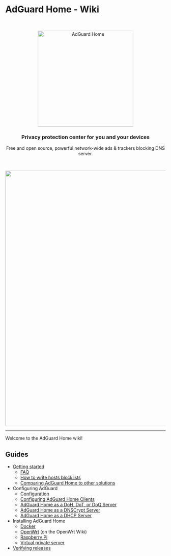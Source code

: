  #  AdGuard Home - Wiki

<br/>
<p align="center">
    <img src="https://cdn.adguard.com/public/Adguard/Common/adguard_home.svg" width="300px" alt="AdGuard Home" />
</p>
<h3 align="center">Privacy protection center for you and your devices</h3>
<p align="center">
    Free and open source, powerful network-wide ads & trackers blocking DNS server.
</p>
<br/>
<p align="center">
    <img src="https://cdn.adguard.com/public/Adguard/Common/adguard_home.gif" width="800"/>
</p>
<hr/>

Welcome to the AdGuard Home wiki!

##  Guides

 *  [Getting started](Getting-Started)
     *  [FAQ](FAQ)
     *  [How to write hosts blocklists](Hosts-Blocklists)
     *  [Comparing AdGuard Home to other solutions](Comparison)
 *  Configuring AdGuard
     *  [Configuration](Configuration)
     *  [Configuring AdGuard Home Clients](Clients)
     *  [AdGuard Home as a DoH, DoT, or DoQ Server](Encryption)
     *  [AdGuard Home as a DNSCrypt Server](DNSCrypt)
     *  [AdGuard Home as a DHCP Server](DHCP)
 *  Installing AdGuard Home
     *  [Docker](Docker)
     *  [OpenWrt][owwiki] (on the OpenWrt Wiki)
     *  [Raspberry Pi](Raspberry-Pi)
     *  [Virtual private server](VPS)
 *  [Verifying releases](Verify-Releases)

[owwiki]: https://openwrt.org/docs/guide-user/services/dns/adguard-home
